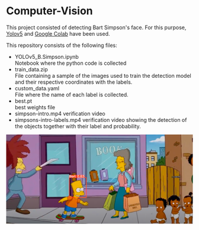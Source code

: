 
# Computer-Vision


This project consisted of detecting Bart Simpson's face. For this purpose, [Yolov5](https://github.com/ultralytics/yolov5) and [Google Colab](https://colab.research.google.com/notebooks/intro.ipynb?utm_source=scs-index) have been used.

This repository consists of the following files:

- YOLOv5_B.Simpson.ipynb  
Notebook where the python code is collected
- train_data.zip  
File containing a sample of the images used to train the detection model and their respective coordinates with the labels.
- custom_data.yaml  
File where the name of each label is collected.
- best.pt  
	best weights file
- simpson-intro.mp4
	verification video
- simpsons-intro-labels.mp4
	verification video showing the detection of the objects together with their label and probability.


<img src="B.png">
